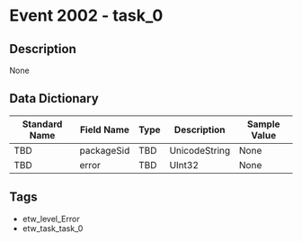 # Event 2002 - task_0

## Description
None

## Data Dictionary
|Standard Name|Field Name|Type|Description|Sample Value|
|---|---|---|---|---|
|TBD|packageSid|TBD|UnicodeString|None|None|
|TBD|error|TBD|UInt32|None|None|

## Tags
* etw_level_Error
* etw_task_task_0